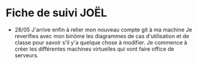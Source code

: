 # Fiche de suivi JOËL


* 28/05
J'arrive enfin à relier mon nouveau compte git à ma machine
Je reverifies avec mon binôme les diagrammes de cas d'utilisation et de classe pour savoir s'il y'a quelque chose à modifier.
Je commence à créer les différentes machines virtuelles qui vont faire office de serveurs.